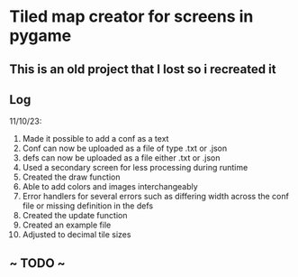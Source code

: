 # Tiled map creator for screens in pygame

## This is an old project that I lost so i recreated it

## Log
11/10/23:
1. Made it possible to add a conf as a text
1. Conf can now be uploaded as a file of type .txt or .json
1. defs can now be uploaded as a file either .txt or .json
1. Used a secondary screen for less processing during runtime
1. Created the draw function
1. Able to add colors and images interchangeably
1. Error handlers for several errors such as differing width across the conf file or missing definition in the defs
1. Created the update function
1. Created an example file
1. Adjusted to decimal tile sizes

## ~ TODO ~
